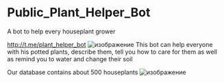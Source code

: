 # Public_Plant_Helper_Bot
A bot to help every houseplant grower

http://t.me/plant_helper_bot
![изображение](https://user-images.githubusercontent.com/70705015/221394431-7f902669-bc82-4ee6-b2ca-da484b13c2f5.png)
This bot can help everyone with his potted plants, describe them, tell you how to care for them as well as remind you to water and change their soil

Our database contains about 500 houseplants 
![изображение](https://user-images.githubusercontent.com/70705015/221394370-07dfefc5-4bfe-4a2a-96e7-a6f284710f20.png)
